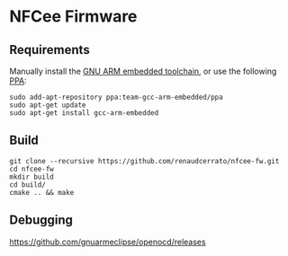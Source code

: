 # NFCee Firmware

## Requirements

Manually install the [GNU ARM embedded toolchain](https://developer.arm.com/open-source/gnu-toolchain/gnu-rm), or use the following [PPA](https://launchpad.net/~team-gcc-arm-embedded/+archive/ubuntu/ppa):

```shell
sudo add-apt-repository ppa:team-gcc-arm-embedded/ppa
sudo apt-get update
sudo apt-get install gcc-arm-embedded
```

## Build

```shell
git clone --recursive https://github.com/renaudcerrato/nfcee-fw.git
cd nfcee-fw
mkdir build
cd build/
cmake .. && make
```

## Debugging

https://github.com/gnuarmeclipse/openocd/releases
